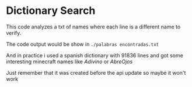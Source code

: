 # Dictionary Search

This code analyzes a txt of names where each line is a different name to verify.

The code output would be show in ``./palabras encontradas.txt``

And in practice i used a spanish dictionary with 91836 lines and got some interesting minecraft names like *Adivino* or *AbreOjos*

Just remember that it was created before the api update so maybe it won't work